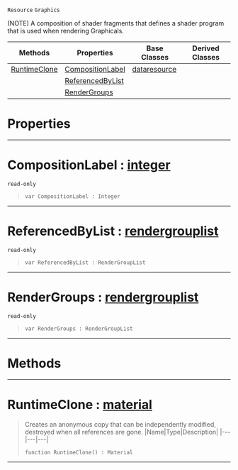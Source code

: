  `Resource` `Graphics`



(NOTE) A composition of shader fragments that defines a shader program that is used when rendering Graphicals.

|Methods|Properties|Base Classes|Derived Classes|
|---|---|---|---|
|[ RuntimeClone](https://github.com/PlasmaEngine/PlasmaDocs/blob/master/code_reference/class_reference/material.markdown#runtimeclone-plasma-engine)|[ CompositionLabel](https://github.com/PlasmaEngine/PlasmaDocs/blob/master/code_reference/class_reference/material.markdown#compositionlabel-plasma-en)|[dataresource](https://github.com/PlasmaEngine/PlasmaDocs/blob/master/code_reference/class_reference/dataresource.markdown)| |
| |[ ReferencedByList](https://github.com/PlasmaEngine/PlasmaDocs/blob/master/code_reference/class_reference/material.markdown#referencedbylist-plasma-en)| | |
| |[ RenderGroups](https://github.com/PlasmaEngine/PlasmaDocs/blob/master/code_reference/class_reference/material.markdown#rendergroups-plasma-engine)| | |


 #  Properties


---  
 #  CompositionLabel : [integer](https://github.com/PlasmaEngine/PlasmaDocs/blob/master/code_reference/lightning_base_types/integer.markdown)

 `read-only`

> 
> ``` lang=cpp, name=Lightning
> var CompositionLabel : Integer


---  
 #  ReferencedByList : [rendergrouplist](https://github.com/PlasmaEngine/PlasmaDocs/blob/master/code_reference/class_reference/rendergrouplist.markdown)

 `read-only`

> 
> ``` lang=cpp, name=Lightning
> var ReferencedByList : RenderGroupList


---  
 #  RenderGroups : [rendergrouplist](https://github.com/PlasmaEngine/PlasmaDocs/blob/master/code_reference/class_reference/rendergrouplist.markdown)

 `read-only`

> 
> ``` lang=cpp, name=Lightning
> var RenderGroups : RenderGroupList


---  
 #  Methods


---  
 #  RuntimeClone : [material](https://github.com/PlasmaEngine/PlasmaDocs/blob/master/code_reference/class_reference/material.markdown)

> Creates an anonymous copy that can be independently modified, destroyed when all references are gone.
> |Name|Type|Description|
> |---|---|---|
> ``` lang=cpp, name=Lightning
> function RuntimeClone() : Material
> ``` 


---  
 

 